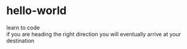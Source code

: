 # hello-world
learn to code <br>
if you are heading the right direction you will eventually arrive at your destination
<html>
</html>
